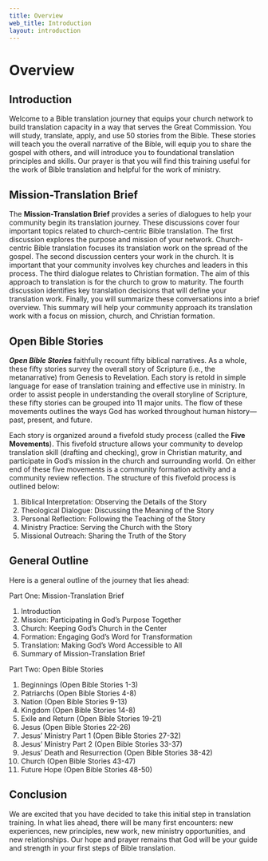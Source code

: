 ```yaml
---
title: Overview
web_title: Introduction
layout: introduction
---
```

# Overview

## Introduction

Welcome to a Bible translation journey that equips your church network to build translation capacity in a way that serves the Great Commission. You will study, translate, apply, and use 50 stories from the Bible. These stories will teach you the overall narrative of the Bible, will equip you to share the gospel with others, and will introduce you to foundational translation principles and skills. Our prayer is that you will find this training useful for the work of Bible translation and helpful for the work of ministry.

## Mission-Translation Brief

The **Mission-Translation Brief** provides a series of dialogues to help your community begin its translation journey. These discussions cover four important topics related to church-centric Bible translation. The first discussion explores the purpose and mission of your network. Church-centric Bible translation focuses its translation work on the spread of the gospel. The second discussion centers your work in the church. It is important that your community involves key churches and leaders in this process. The third dialogue relates to Christian formation. The aim of this approach to translation is for the church to grow to maturity. The fourth discussion identifies key translation decisions that will define your translation work. Finally, you will summarize these conversations into a brief overview. This summary will help your community approach its translation work with a focus on mission, church, and Christian formation.

## Open Bible Stories

***Open Bible Stories*** faithfully recount fifty biblical narratives. As a whole, these fifty stories survey the overall story of Scripture (i.e., the metanarrative) from Genesis to Revelation. Each story is retold in simple language for ease of translation training and effective use in ministry. In order to assist people in understanding the overall storyline of Scripture, these fifty stories can be grouped into 11 major units. The flow of these movements outlines the ways God has worked throughout human history—past, present, and future.

Each story is organized around a fivefold study process (called the **Five Movements**). This fivefold structure allows your community to develop translation skill (drafting and checking), grow in Christian maturity, and participate in God’s mission in the church and surrounding world. On either end of these five movements is a community formation activity and a community review reflection. The structure of this fivefold process is outlined below:

1.  Biblical Interpretation: Observing the Details of the Story
2.  Theological Dialogue: Discussing the Meaning of the Story
3.  Personal Reflection: Following the Teaching of the Story
4.  Ministry Practice: Serving the Church with the Story
5.  Missional Outreach: Sharing the Truth of the Story

## General Outline

Here is a general outline of the journey that lies ahead:

Part One: Mission-Translation Brief
1. Introduction
2. Mission: Participating in God’s Purpose Together
3. Church: Keeping God’s Church in the Center
4. Formation: Engaging God’s Word for Transformation
5. Translation: Making God’s Word Accessible to All
6. Summary of Mission-Translation Brief

Part Two: Open Bible Stories
1. Beginnings (Open Bible Stories 1-3)
2. Patriarchs (Open Bible Stories 4-8)
3. Nation (Open Bible Stories 9-13)
4. Kingdom (Open Bible Stories 14-8)
5. Exile and Return (Open Bible Stories 19-21)
6. Jesus (Open Bible Stories 22-26)
7. Jesus’ Ministry Part 1 (Open Bible Stories 27-32)
8. Jesus’ Ministry Part 2 (Open Bible Stories 33-37)
9. Jesus’ Death and Resurrection (Open Bible Stories 38-42)
10. Church (Open Bible Stories 43-47)
11. Future Hope (Open Bible Stories 48-50)

## Conclusion

We are excited that you have decided to take this initial step in translation training. In what lies ahead, there will be many first encounters: new experiences, new principles, new work, new ministry opportunities, and new relationships. Our hope and prayer remains that God will be your guide and strength in your first steps of Bible translation.
